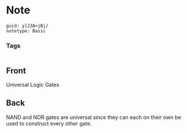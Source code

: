 # Note
```
guid: y]J3A>jBj/
notetype: Basic
```

### Tags
```
```

## Front
Universal Logic Gates

## Back
NAND and NOR gates are universal since they can each on their own be used to construct every other gate.
